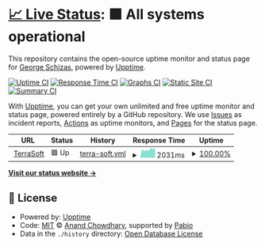 # [📈 Live Status](https://gschizas.github.io/upptime): <!--live status--> **🟩 All systems operational**

This repository contains the open-source uptime monitor and status page for [George Schizas](https://www.terrasoft.gr/), powered by [Upptime](https://github.com/upptime/upptime).

[![Uptime CI](https://github.com/gschizas/upptime/workflows/Uptime%20CI/badge.svg)](https://github.com/gschizas/upptime/actions?query=workflow%3A%22Uptime+CI%22)
[![Response Time CI](https://github.com/gschizas/upptime/workflows/Response%20Time%20CI/badge.svg)](https://github.com/gschizas/upptime/actions?query=workflow%3A%22Response+Time+CI%22)
[![Graphs CI](https://github.com/gschizas/upptime/workflows/Graphs%20CI/badge.svg)](https://github.com/gschizas/upptime/actions?query=workflow%3A%22Graphs+CI%22)
[![Static Site CI](https://github.com/gschizas/upptime/workflows/Static%20Site%20CI/badge.svg)](https://github.com/gschizas/upptime/actions?query=workflow%3A%22Static+Site+CI%22)
[![Summary CI](https://github.com/gschizas/upptime/workflows/Summary%20CI/badge.svg)](https://github.com/gschizas/upptime/actions?query=workflow%3A%22Summary+CI%22)

With [Upptime](https://upptime.js.org), you can get your own unlimited and free uptime monitor and status page, powered entirely by a GitHub repository. We use [Issues](https://github.com/gschizas/upptime/issues) as incident reports, [Actions](https://github.com/gschizas/upptime/actions) as uptime monitors, and [Pages](https://gschizas.github.io/upptime) for the status page.

<!--start: status pages-->
<!-- This summary is generated by Upptime (https://github.com/upptime/upptime) -->
<!-- Do not edit this manually, your changes will be overwritten -->
<!-- prettier-ignore -->
| URL | Status | History | Response Time | Uptime |
| --- | ------ | ------- | ------------- | ------ |
| <img alt="" src="https://icons.duckduckgo.com/ip3/www.terrasoft.gr.ico" height="13"> [TerraSoft](https://www.terrasoft.gr) | 🟩 Up | [terra-soft.yml](https://github.com/gschizas/upptime/commits/HEAD/history/terra-soft.yml) | <details><summary><img alt="Response time graph" src="./graphs/terra-soft/response-time-week.png" height="20"> 2031ms</summary><br><a href="https://gschizas.github.io/upptime/history/terra-soft"><img alt="Response time 1956" src="https://img.shields.io/endpoint?url=https%3A%2F%2Fraw.githubusercontent.com%2Fgschizas%2Fupptime%2FHEAD%2Fapi%2Fterra-soft%2Fresponse-time.json"></a><br><a href="https://gschizas.github.io/upptime/history/terra-soft"><img alt="24-hour response time 2361" src="https://img.shields.io/endpoint?url=https%3A%2F%2Fraw.githubusercontent.com%2Fgschizas%2Fupptime%2FHEAD%2Fapi%2Fterra-soft%2Fresponse-time-day.json"></a><br><a href="https://gschizas.github.io/upptime/history/terra-soft"><img alt="7-day response time 2031" src="https://img.shields.io/endpoint?url=https%3A%2F%2Fraw.githubusercontent.com%2Fgschizas%2Fupptime%2FHEAD%2Fapi%2Fterra-soft%2Fresponse-time-week.json"></a><br><a href="https://gschizas.github.io/upptime/history/terra-soft"><img alt="30-day response time 1982" src="https://img.shields.io/endpoint?url=https%3A%2F%2Fraw.githubusercontent.com%2Fgschizas%2Fupptime%2FHEAD%2Fapi%2Fterra-soft%2Fresponse-time-month.json"></a><br><a href="https://gschizas.github.io/upptime/history/terra-soft"><img alt="1-year response time 1956" src="https://img.shields.io/endpoint?url=https%3A%2F%2Fraw.githubusercontent.com%2Fgschizas%2Fupptime%2FHEAD%2Fapi%2Fterra-soft%2Fresponse-time-year.json"></a></details> | <details><summary><a href="https://gschizas.github.io/upptime/history/terra-soft">100.00%</a></summary><a href="https://gschizas.github.io/upptime/history/terra-soft"><img alt="All-time uptime 99.59%" src="https://img.shields.io/endpoint?url=https%3A%2F%2Fraw.githubusercontent.com%2Fgschizas%2Fupptime%2FHEAD%2Fapi%2Fterra-soft%2Fuptime.json"></a><br><a href="https://gschizas.github.io/upptime/history/terra-soft"><img alt="24-hour uptime 100.00%" src="https://img.shields.io/endpoint?url=https%3A%2F%2Fraw.githubusercontent.com%2Fgschizas%2Fupptime%2FHEAD%2Fapi%2Fterra-soft%2Fuptime-day.json"></a><br><a href="https://gschizas.github.io/upptime/history/terra-soft"><img alt="7-day uptime 100.00%" src="https://img.shields.io/endpoint?url=https%3A%2F%2Fraw.githubusercontent.com%2Fgschizas%2Fupptime%2FHEAD%2Fapi%2Fterra-soft%2Fuptime-week.json"></a><br><a href="https://gschizas.github.io/upptime/history/terra-soft"><img alt="30-day uptime 99.96%" src="https://img.shields.io/endpoint?url=https%3A%2F%2Fraw.githubusercontent.com%2Fgschizas%2Fupptime%2FHEAD%2Fapi%2Fterra-soft%2Fuptime-month.json"></a><br><a href="https://gschizas.github.io/upptime/history/terra-soft"><img alt="1-year uptime 99.59%" src="https://img.shields.io/endpoint?url=https%3A%2F%2Fraw.githubusercontent.com%2Fgschizas%2Fupptime%2FHEAD%2Fapi%2Fterra-soft%2Fuptime-year.json"></a></details>

<!--end: status pages-->

[**Visit our status website →**](https://gschizas.github.io/upptime)

## 📄 License

- Powered by: [Upptime](https://github.com/upptime/upptime)
- Code: [MIT](./LICENSE) © [Anand Chowdhary](https://anandchowdhary.com), supported by [Pabio](https://pabio.com)
- Data in the `./history` directory: [Open Database License](https://opendatacommons.org/licenses/odbl/1-0/)
